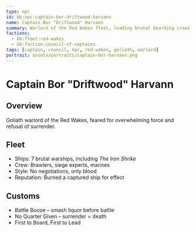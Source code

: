 ```yaml
---
type: npc
id: bb:npc:captain-bor-driftwood-harvann
name: Captain Bor "Driftwood" Harvann
summary: Warlord of the Red Wakes fleet, leading brutal boarding crews and siege masters.
factions:
  - bb:fleet:red-wakes
  - bb:faction:council-of-captains
tags: [captain, council, npc, red-wakes, goliath, warlord]
portrait: assets/portraits/captain-bor-harvann.png
---
```

# Captain Bor "Driftwood" Harvann

## Overview
Goliath warlord of the Red Wakes, feared for overwhelming force and refusal of surrender.

## Fleet
- Ships: 7 brutal warships, including *The Iron Shrike*  
- Crew: Brawlers, siege experts, marines  
- Style: No negotiations, only blood  
- Reputation: Burned a captured ship for effect  

## Customs
- Battle Booze – smash liquor before battle  
- No Quarter Given – surrender = death  
- First to Board, First to Lead
